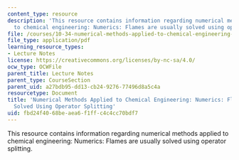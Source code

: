 ```yaml
---
content_type: resource
description: 'This resource contains information regarding numerical methods applied
  to chemical engineering: Numerics: Flames are usually solved using operator splitting.'
file: /courses/10-34-numerical-methods-applied-to-chemical-engineering-fall-2015/fbd24f4068beaea6f1ffc4c4cc70bdf7_MIT10_34F15_Lec31_1.pdf
file_type: application/pdf
learning_resource_types:
- Lecture Notes
license: https://creativecommons.org/licenses/by-nc-sa/4.0/
ocw_type: OCWFile
parent_title: Lecture Notes
parent_type: CourseSection
parent_uid: a27bdb95-dd13-cb24-9276-77496d8a5c4a
resourcetype: Document
title: 'Numerical Methods Applied to Chemical Engineering: Numerics: Flames are Usually
  Solved Using Operator Splitting'
uid: fbd24f40-68be-aea6-f1ff-c4c4cc70bdf7
---
```

This resource contains information regarding numerical methods applied to chemical engineering: Numerics: Flames are usually solved using operator splitting.